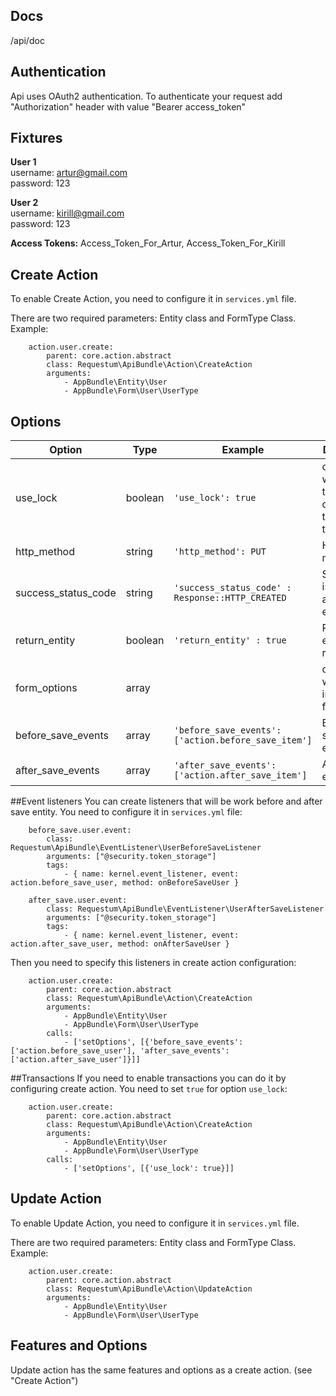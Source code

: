 Docs
--------
/api/doc

Authentication
--------------
Api uses OAuth2 authentication. To authenticate your request add "Authorization" header with value "Bearer access_token"

Fixtures
--------
**User 1**\
   username: artur@gmail.com\
   password: 123

**User 2**\
   username: kirill@gmail.com\
   password: 123
   
**Access Tokens:** Access_Token_For_Artur, Access_Token_For_Kirill

Create Action
-------------

To enable Create Action, you need to configure it in `services.yml` file.

There are two required parameters: Entity class and FormType Class.
Example:

```
    action.user.create:
        parent: core.action.abstract
        class: Requestum\ApiBundle\Action\CreateAction
        arguments:
            - AppBundle\Entity\User
            - AppBundle\Form\User\UserType
```


## Options

 | Option                | Type      | Example                                           | Description                                           |
 | ----------------------| --------  |---------------------------------------------------|-------------------------------------------------------|
 | use_lock              | boolean   |`'use_lock': true`                                 |option which gives the opportunity to use transactions |
 | http_method           | string    |`'http_method': PUT`                               |HTTP method                                            |
 | success_status_code   | string    |`'success_status_code' : Response::HTTP_CREATED`   |Status that is returned after execution                |
 | return_entity         | boolean   |`'return_entity' : true`                           |Result entity in response                              |
 | form_options          | array     |                                                   |options that will be used in building form             |
 | before_save_events    | array     |`'before_save_events': ['action.before_save_item']`|Before submit events                                   |
 | after_save_events     | array     |`'after_save_events': ['action.after_save_item']`  |After submit events                                    |



##Event listeners
You can create listeners that will be work before and after save entity.
You need to configure it in `services.yml` file:
```
    before_save.user.event:
        class: Requestum\ApiBundle\EventListener\UserBeforeSaveListener
        arguments: ["@security.token_storage"]
        tags:
            - { name: kernel.event_listener, event: action.before_save_user, method: onBeforeSaveUser }

    after_save.user.event:
        class: Requestum\ApiBundle\EventListener\UserAfterSaveListener
        arguments: ["@security.token_storage"]
        tags:
            - { name: kernel.event_listener, event: action.after_save_user, method: onAfterSaveUser }

```
Then you need to specify this listeners in create action configuration:
```
    action.user.create:
        parent: core.action.abstract
        class: Requestum\ApiBundle\Action\CreateAction
        arguments:
            - AppBundle\Entity\User
            - AppBundle\Form\User\UserType
        calls:
            - ['setOptions', [{'before_save_events': ['action.before_save_user'], 'after_save_events': ['action.after_save_user']}]]
```

##Transactions
If you need to enable transactions you can do it by configuring create action.
You need to set `true` for option `use_lock`:
```
    action.user.create:
        parent: core.action.abstract
        class: Requestum\ApiBundle\Action\CreateAction
        arguments:
            - AppBundle\Entity\User
            - AppBundle\Form\User\UserType
        calls:
            - ['setOptions', [{'use_lock': true}]]
```

Update Action
-------------

To enable Update Action, you need to configure it in `services.yml` file.

There are two required parameters: Entity class and FormType Class.
Example:

```
    action.user.create:
        parent: core.action.abstract
        class: Requestum\ApiBundle\Action\UpdateAction
        arguments:
            - AppBundle\Entity\User
            - AppBundle\Form\User\UserType
```


## Features and Options

Update action has the same features and options as a create action. (see "Create Action")